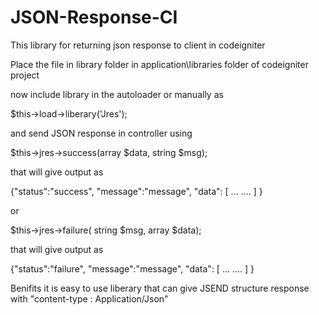 # JSON-Response-CI
This library for returning json response to client in codeigniter

Place the file in library folder in application\libraries folder of codeigniter project

now include library in the autoloader or manually as

$this->load->liberary('Jres');

and send JSON response in controller using

$this->jres->success(array $data, string $msg);

that will give output as

{"status":"success", "message":"message", "data": [ ... .... ] }


or

$this->jres->failure( string $msg, array $data);

that will give output as

{"status":"failure", "message":"message", "data": [ ... .... ] }



Benifits
it is easy to use liberary that can give JSEND structure response with  "content-type : Application/Json"
